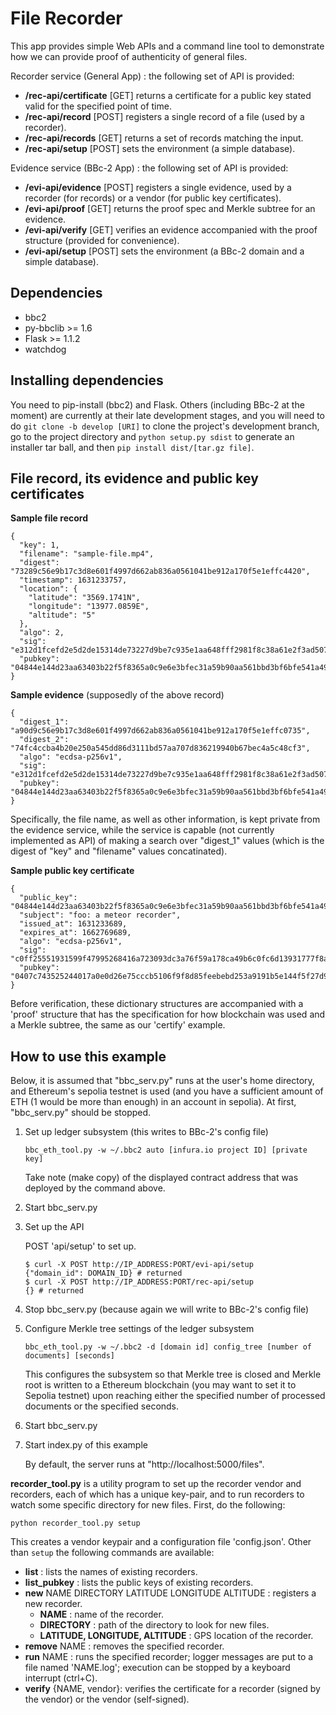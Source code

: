 File Recorder
==========
This app provides simple Web APIs and a command line tool to demonstrate how we can provide proof of authenticity of general files.

Recorder service (General App) : the following set of API is provided:
* **/rec-api/certificate** [GET] returns a certificate for a public key stated valid for the specified point of time.
* **/rec-api/record** [POST] registers a single record of a file (used by a recorder).
* **/rec-api/records** [GET] returns a set of records matching the input.
* **/rec-api/setup** [POST] sets the environment (a simple database).

Evidence service (BBc-2 App) : the following set of API is provided:
* **/evi-api/evidence** [POST] registers a single evidence, used by a recorder (for records) or a vendor (for public key certificates).
* **/evi-api/proof** [GET] returns the proof spec and Merkle subtree for an evidence.
* **/evi-api/verify** [GET] verifies an evidence accompanied with the proof structure (provided for convenience).
* **/evi-api/setup** [POST] sets the environment (a BBc-2 domain and a simple database).


## Dependencies
* bbc2
* py-bbclib >= 1.6
* Flask >= 1.1.2
* watchdog

## Installing dependencies
You need to pip-install (bbc2) and Flask. Others (including BBc-2 at the moment) are currently at their late development stages, and you will need to do `git clone -b develop [URI]`  to clone the project's development branch, go to the project directory and `python setup.py sdist` to generate an installer tar ball, and then `pip install dist/[tar.gz file]`.

## File record, its evidence and public key certificates
**Sample file record**
```
{
  "key": 1,
  "filename": "sample-file.mp4",
  "digest": "73289c56e9b17c3d8e601f4997d662ab836a0561041be912a170f5e1effc4420",
  "timestamp": 1631233757,
  "location": {
    "latitude": "3569.1741N",
    "longitude": "13977.0859E",
    "altitude": "5"
  },
  "algo": 2,
  "sig": "e312d1fcefd2e5d2de15314de73227d9be7c935e1aa648fff2981f8c38a61e2f3ad50710eb0c2ffc46e3a998f1f041e41c3797f03be7a9edb34e92ea9c20fd35",
  "pubkey": "04844e144d23aa63403b22f5f8365a0c9e6e3bfec31a59b90aa561bbd3bf6bfe541a49838a52e5957266c275efbf3b030db9ac5f2d31adcecfa9751c260ab03453"
}
```
**Sample evidence** (supposedly of the above record)
```
{
  "digest_1": "a90d9c56e9b17c3d8e601f4997d662ab836a0561041be912a170f5e1effc0735",
  "digest_2": "74fc4ccba4b20e250a545dd86d3111bd57aa707d836219940b67bec4a5c48cf3",
  "algo": "ecdsa-p256v1",
  "sig": "e312d1fcefd2e5d2de15314de73227d9be7c935e1aa648fff2981f8c38a61e2f3ad50710eb0c2ffc46e3a998f1f041e41c3797f03be7a9edb34e92ea9c20fd35",
  "pubkey": "04844e144d23aa63403b22f5f8365a0c9e6e3bfec31a59b90aa561bbd3bf6bfe541a49838a52e5957266c275efbf3b030db9ac5f2d31adcecfa9751c260ab03453"
}
```
Specifically, the file name, as well as other information, is kept private from the evidence service, while the service is capable (not currently implemented as API) of making a search over "digest_1" values (which is the digest of "key" and "filename" values concatinated).

**Sample public key certificate**
```
{
  "public_key": "04844e144d23aa63403b22f5f8365a0c9e6e3bfec31a59b90aa561bbd3bf6bfe541a49838a52e5957266c275efbf3b030db9ac5f2d31adcecfa9751c260ab03453",
  "subject": "foo: a meteor recorder",
  "issued_at": 1631233689,
  "expires_at": 1662769689,
  "algo": "ecdsa-p256v1",
  "sig": "c0ff25551931599f47995268416a723093dc3a76f59a178ca49b6c0fc6d13931777f8a6a50c4886fc910e1312138a30f0dc74f7c85a62242d7670e59a20e6f26",
  "pubkey": "0407c743525244017a0e0d26e75cccb5106f9f8d85feebebd253a9191b5e144f5f27d914564cef54c729a9ae0f2d4fb11c7d90ac1f4530c6263f4ca6cd17fc9cb1"
}
```

Before verification, these dictionary structures are accompanied with a 'proof' structure that has the specification for how blockchain was used and a Merkle subtree, the same as our 'certify' example.

## How to use this example
Below, it is assumed that "bbc_serv.py" runs at the user's home directory, and Ethereum's sepolia testnet is used (and you have a sufficient amount of ETH (1 would be more than enough) in an account in sepolia). At first, "bbc_serv.py" should be stopped.

1. Set up ledger subsystem (this writes to BBc-2's config file)
    ```
    bbc_eth_tool.py -w ~/.bbc2 auto [infura.io project ID] [private key]
    ```
    Take note (make copy) of the displayed contract address that was deployed by the command above.

2. Start bbc_serv.py

3. Set up the API

    POST 'api/setup' to set up.
    ```shell
    $ curl -X POST http://IP_ADDRESS:PORT/evi-api/setup
    {"domain_id": DOMAIN_ID} # returned
    $ curl -X POST http://IP_ADDRESS:PORT/rec-api/setup
    {} # returned
    ```

4. Stop bbc_serv.py (because again we will write to BBc-2's config file)

5. Configure Merkle tree settings of the ledger subsystem

    ```
    bbc_eth_tool.py -w ~/.bbc2 -d [domain id] config_tree [number of documents] [seconds]
    ```
        
    This configures the subsystem so that Merkle tree is closed and Merkle root is written to a Ethereum blockchain (you may want to set it to Sepolia testnet) upon reaching either the specified number of processed documents or the specified seconds.

6. Start bbc_serv.py

7. Start index.py of this example

    By default, the server runs at "http://localhost:5000/files".

**recorder_tool.py** is a utility program to set up the recorder vendor and recorders, each of which has a unique key-pair, and to run recorders to watch some specific directory for new files. First, do the following:

```
python recorder_tool.py setup
```

This creates a vendor keypair and a configuration file 'config.json'. Other than `setup` the following commands are available:
* **list** : lists the names of existing recorders.
* **list_pubkey** : lists the public keys of existing recorders.
* **new** NAME DIRECTORY LATITUDE LONGITUDE ALTITUDE : registers a new recorder.
  * **NAME** : name of the recorder.
  * **DIRECTORY** : path of the directory to look for new files.
  * **LATITUDE, LONGITUDE, ALTITUDE** : GPS location of the recorder.
* **remove** NAME : removes the specified recorder.
* **run** NAME : runs the specified recorder; logger messages are put to a file named 'NAME.log'; execution can be stopped by a keyboard interrupt (ctrl+C).
* **verify** {NAME, vendor}: verifies the certificate for a recorder (signed by the vendor) or the vendor (self-signed).

